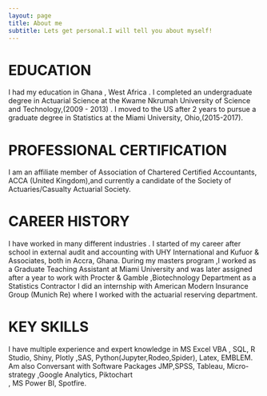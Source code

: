 ```yaml
---
layout: page
title: About me
subtitle: Lets get personal.I will tell you about myself!
---
```



# EDUCATION

 I had my education in Ghana , West Africa . I completed an undergraduate degree in  Actuarial Science at the 
 Kwame Nkrumah University of Science and Technology,(2009 - 2013) . I moved to the US after 2 years to pursue 
	a graduate degree in Statistics at the Miami University, Ohio,(2015-2017).

# PROFESSIONAL CERTIFICATION
 
I am an  affiliate member of Association of Chartered Certified Accountants, 
ACCA (United Kingdom),and currently a candidate of the Society of Actuaries/Casualty Actuarial Society.


# CAREER HISTORY

I have worked in many different industries . I started of my career after school in external audit and accounting with 
UHY International and  Kufuor & Associates, both in  Accra, Ghana. 
During my masters program ,I worked as a Graduate Teaching Assistant at  Miami University and was later assigned 
after a year to work with Procter & Gamble ,Biotechnology Department as a Statistics Contractor
I did an internship with  American Modern Insurance Group (Munich Re) where I worked with the actuarial reserving department.

# KEY SKILLS

I have multiple experience  and expert knowledge in  MS Excel VBA , SQL, R Studio, Shiny, Plotly 
,SAS, Python(Jupyter,Rodeo,Spider),  Latex, EMBLEM.
Am also Conversant with Software Packages JMP,SPSS, Tableau, Micro-strategy ,Google Analytics, Piktochart  
, MS Power BI, Spotfire.
